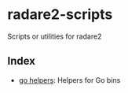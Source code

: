# radare2-scripts
Scripts or utilities for radare2

## Index
* [go helpers](go_helpers): Helpers for Go bins
